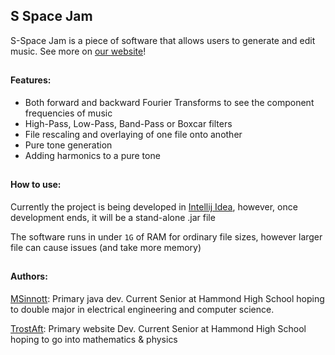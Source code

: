 ## S Space Jam
S-Space Jam is a piece of software that allows users to generate and edit music. See more on [our website](http://www.ssjam.com/)!

##
#### Features:
* Both forward and backward Fourier Transforms to see the component frequencies of music
* High-Pass, Low-Pass, Band-Pass or Boxcar filters
* File rescaling and overlaying of one file onto another
* Pure tone generation
* Adding harmonics to a pure tone

##
#### How to use:
Currently the project is being developed in [Intellij Idea](https://www.jetbrains.com/idea/), however, once development ends, it will be a stand-alone .jar file

The software runs in under ``1G`` of RAM for ordinary file sizes, however larger file can cause issues (and take more memory)

##
#### Authors:
[MSinnott](https://github.com/MSinnott): Primary java dev. Current Senior at Hammond High School hoping to double major in electrical engineering and computer science.

[TrostAft](https://github.com/TrostAft): Primary website Dev. Current Senior at Hammond High School hoping to go into mathematics & physics
